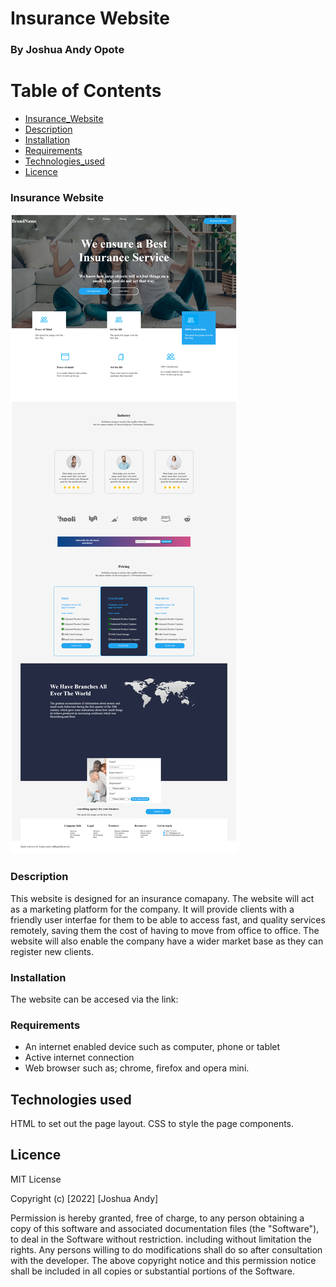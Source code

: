 # Insurance Website

### By Joshua Andy Opote
# Table of Contents
+ [Insurance_Website](Insurance_Website)
+ [Description](Description)
+ [Installation](Installation)
+ [Requirements](Requirements)
+ [Technologies_used](Technologies_used)
+ [Licence](Licence)

### Insurance Website

![screenshot](./images/andypic.png)

### Description
This website is designed for an insurance comapany. The website will act as  a marketing platform for the company. It will provide clients with a friendly user interfae for them to be able to access fast, and quality services remotely, saving them the cost of having to move from office to office. The website will also enable the company have a wider market base as they can register new clients.
### Installation
The website can be accesed via the link:
### Requirements
* An internet enabled device such as computer, phone or tablet
* Active internet connection
* Web browser such as; chrome, firefox and opera mini.
## Technologies used
HTML to set out the page layout.
CSS to style the page components.

## Licence

MIT License

Copyright (c) [2022] [Joshua Andy]

Permission is hereby granted, free of charge, to any person obtaining a copy of this software and associated documentation files (the "Software"), to deal in the Software without restriction. including without limitation the rights.
Any persons willing to do modifications shall do so after consultation with the developer.
The above copyright notice and this permission notice shall be included in all copies or substantial portions of the Software.

